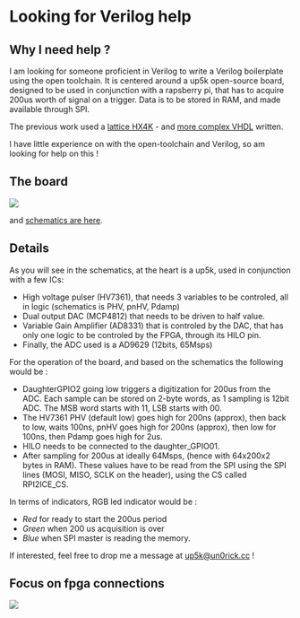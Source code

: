 # Looking for Verilog help

## Why I need help ?

I am looking for someone proficient in Verilog to write a Verilog boilerplate using the open toolchain. It is centered around a up5k open-source board, designed to be used in conjunction with a rapsberry pi, that has to acquire 200us worth of signal on a trigger. Data is to be stored in RAM, and made available through SPI. 

The previous work used a [lattice HX4K](http://un0rick.cc/) - and [more complex VHDL](https://github.com/kelu124/un0rick/tree/master/software) written.

I have little experience on with the open-toolchain and Verilog, so am looking for help on this !   

## The board

![](https://raw.githubusercontent.com/kelu124/un0rick/master/images/lit3.png)

and [schematics are here](https://github.com/kelu124/un0rick/raw/master/images/15626199370000-default.pdf).

## Details

As you will see in the schematics, at the heart is a up5k, used in conjunction with a few ICs:
* High voltage pulser (HV7361), that needs 3 variables to be controled, all in logic (schematics is PHV, pnHV, Pdamp)
* Dual output DAC (MCP4812) that needs to be driven to half value.
* Variable Gain Amplifier (AD8331) that is controled by the DAC, that has only one logic to be controled by the FPGA, through its HILO pin.
* Finally, the ADC used is a AD9629 (12bits, 65Msps)

For the operation of the board, and based on the schematics the following would be  :
* DaughterGPIO2 going low triggers a digitization for 200us from the ADC. Each sample can be stored on 2-byte words, as 1 sampling is 12bit ADC. The MSB word starts with 11, LSB starts with 00.
* The HV7361 PHV (default low) goes high for 200ns (approx), then back to low, waits 100ns, pnHV goes high for 200ns (approx), then low for 100ns, then Pdamp goes high for 2us.
* HILO needs to be connected to the daughter_GPIO01.
* After sampling for 200us at ideally 64Msps, (hence with 64x200x2 bytes in RAM). These values have to be read from the SPI using the SPI lines (MOSI, MISO, SCLK on the header), using the CS called RPI2ICE_CS.

In terms of indicators, RGB led indicator would be : 
* _Red_ for ready to start the 200us period
* _Green_ when 200 us acquisition is over
* _Blue_ when SPI master is reading the memory.

If interested, feel free to drop me a message at up5k@un0rick.cc !

## Focus on fpga connections

![](https://raw.githubusercontent.com/kelu124/un0rick/master/images/up5k_centered.png)
